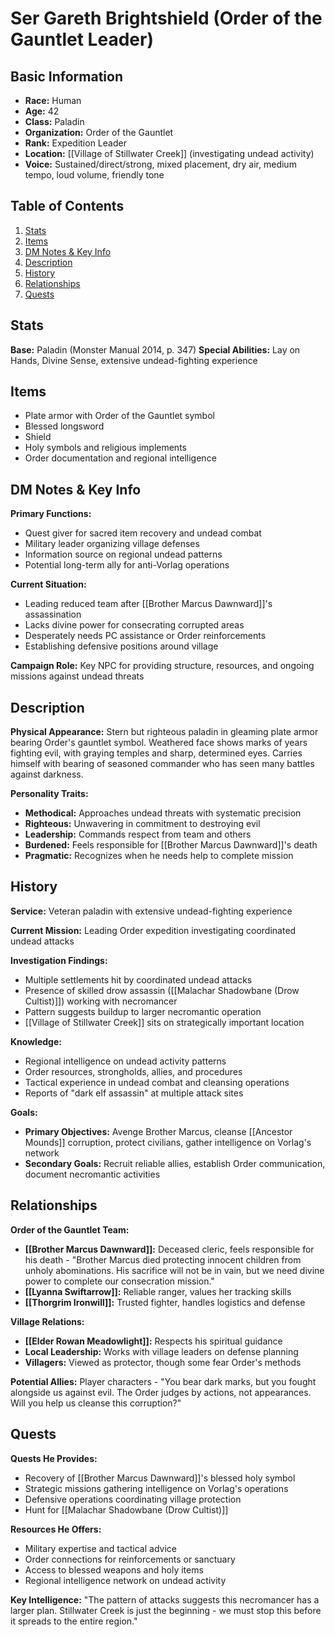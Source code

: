 # Ser Gareth Brightshield (Order of the Gauntlet Leader)

## Basic Information
- **Race:** Human
- **Age:** 42
- **Class:** Paladin
- **Organization:** Order of the Gauntlet
- **Rank:** Expedition Leader
- **Location:** [[Village of Stillwater Creek]] (investigating undead activity)
- **Voice:** Sustained/direct/strong, mixed placement, dry air, medium tempo, loud volume, friendly tone

## Table of Contents
1. [Stats](#stats)
2. [Items](#items)
3. [DM Notes & Key Info](#dm-notes--key-info)
4. [Description](#description)
5. [History](#history)
6. [Relationships](#relationships)
7. [Quests](#quests)

## Stats
**Base:** Paladin (Monster Manual 2014, p. 347)
**Special Abilities:** Lay on Hands, Divine Sense, extensive undead-fighting experience

## Items
- Plate armor with Order of the Gauntlet symbol
- Blessed longsword
- Shield
- Holy symbols and religious implements
- Order documentation and regional intelligence

## DM Notes & Key Info
**Primary Functions:**
- Quest giver for sacred item recovery and undead combat
- Military leader organizing village defenses
- Information source on regional undead patterns
- Potential long-term ally for anti-Vorlag operations

**Current Situation:**
- Leading reduced team after [[Brother Marcus Dawnward]]'s assassination
- Lacks divine power for consecrating corrupted areas
- Desperately needs PC assistance or Order reinforcements
- Establishing defensive positions around village

**Campaign Role:** Key NPC for providing structure, resources, and ongoing missions against undead threats  

## Description
**Physical Appearance:**
Stern but righteous paladin in gleaming plate armor bearing Order's gauntlet symbol. Weathered face shows marks of years fighting evil, with graying temples and sharp, determined eyes. Carries himself with bearing of seasoned commander who has seen many battles against darkness.

**Personality Traits:**
- **Methodical:** Approaches undead threats with systematic precision
- **Righteous:** Unwavering in commitment to destroying evil
- **Leadership:** Commands respect from team and others
- **Burdened:** Feels responsible for [[Brother Marcus Dawnward]]'s death
- **Pragmatic:** Recognizes when he needs help to complete mission

## History
**Service:** Veteran paladin with extensive undead-fighting experience

**Current Mission:** Leading Order expedition investigating coordinated undead attacks

**Investigation Findings:**
- Multiple settlements hit by coordinated undead attacks
- Presence of skilled drow assassin ([[Malachar Shadowbane (Drow Cultist)]]) working with necromancer
- Pattern suggests buildup to larger necromantic operation
- [[Village of Stillwater Creek]] sits on strategically important location

**Knowledge:**
- Regional intelligence on undead activity patterns
- Order resources, strongholds, allies, and procedures
- Tactical experience in undead combat and cleansing operations
- Reports of "dark elf assassin" at multiple attack sites

**Goals:**
- **Primary Objectives:** Avenge Brother Marcus, cleanse [[Ancestor Mounds]] corruption, protect civilians, gather intelligence on Vorlag's network
- **Secondary Goals:** Recruit reliable allies, establish Order communication, document necromantic activities

## Relationships
**Order of the Gauntlet Team:**
- **[[Brother Marcus Dawnward]]:** Deceased cleric, feels responsible for his death - "Brother Marcus died protecting innocent children from unholy abominations. His sacrifice will not be in vain, but we need divine power to complete our consecration mission."
- **[[Lyanna Swiftarrow]]:** Reliable ranger, values her tracking skills
- **[[Thorgrim Ironwill]]:** Trusted fighter, handles logistics and defense

**Village Relations:**
- **[[Elder Rowan Meadowlight]]:** Respects his spiritual guidance
- **Local Leadership:** Works with village leaders on defense planning
- **Villagers:** Viewed as protector, though some fear Order's methods

**Potential Allies:** Player characters - "You bear dark marks, but you fought alongside us against evil. The Order judges by actions, not appearances. Will you help us cleanse this corruption?"

## Quests
**Quests He Provides:**
- Recovery of [[Brother Marcus Dawnward]]'s blessed holy symbol
- Strategic missions gathering intelligence on Vorlag's operations
- Defensive operations coordinating village protection
- Hunt for [[Malachar Shadowbane (Drow Cultist)]]

**Resources He Offers:**
- Military expertise and tactical advice
- Order connections for reinforcements or sanctuary
- Access to blessed weapons and holy items
- Regional intelligence network on undead activity

**Key Intelligence:** "The pattern of attacks suggests this necromancer has a larger plan. Stillwater Creek is just the beginning - we must stop this before it spreads to the entire region."